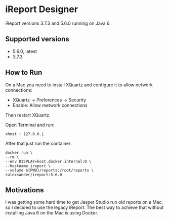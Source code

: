 # iReport Designer

iReport versions 3.7.3 and 5.6.0 running on Java 6.

## Supported versions

* 5.6.0, latest
* 3.7.3

## How to Run

On a Mac you need to install XQuartz and configure it to allow network connections:

- XQuartz -> Preferences -> Security
- Enable: Allow metwork connections

Then restart XQuartz.

Open Terminal and run:

```
xhost + 127.0.0.1
```

After that just run the container:

```
docker run \
--rm \
--env DISPLAY=host.docker.internal:0 \
--hostname ireport \
--volume ${PWD}/reports:/root/reports \
ralexsander/ireport:5.6.0
```

## Motivations

I was getting some hard time to get Jasper Studio run old reports on a Mac, so I decided to use the legacy iReport. The best way to achieve that without installing Java 6 on the Mac is using Docker.
